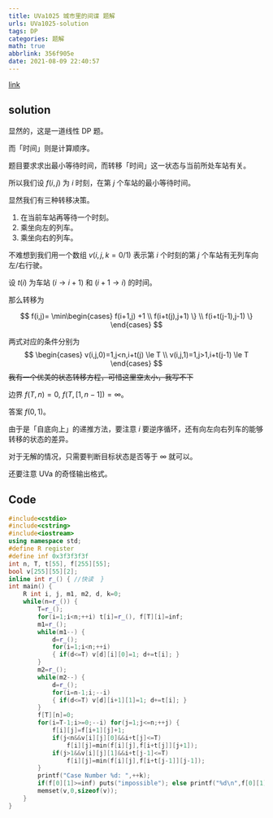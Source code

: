 ```yaml
---
title: UVa1025 城市里的间谍 题解
urls: UVa1025-solution
tags: DP
categories: 题解
math: true
abbrlink: 356f905e
date: 2021-08-09 22:40:57
---
```


[link](https://www.luogu.com.cn/problem/UVA1025)

## solution

显然的，这是一道线性 DP 题。

而「时间」则是计算顺序。

题目要求求出最小等待时间，而转移「时间」这一状态与当前所处车站有关。

所以我们设 $f(i,j)$ 为 $i$ 时刻，在第 $j$ 个车站的最小等待时间。

<!-- more -->

显然我们有三种转移决策。

1. 在当前车站再等待一个时刻。
2. 乘坐向左的列车。
3. 乘坐向右的列车。

不难想到我们用一个数组 $v(i,j,k=0/1)$ 表示第 $i$ 个时刻的第 $j$ 个车站有无列车向左/右行驶。

设 $t(i)$ 为车站 $(i \rightarrow i+1)$ 和 $(i+1 \rightarrow i)$ 的时间。

那么转移为


$$
f(i,j)= \min\begin{cases}
f(i+1,j) +1
\\
f(i+t(j),j+1) \} 
\\
f(i+t(j-1),j-1) \} 
\end{cases}
$$


两式对应的条件分别为
$$
\begin{cases}
 v(i,j,0)=1,j<n,i+t(j) \le T
\\
 v(i,j,1)=1,j>1,i+t(j-1) \le T
\end{cases}
$$
~~我有一个优美的状态转移方程，可惜这里空太小，我写不下~~

边界 $f(T,n)=0$, $f(T,[1,n-1])= \infty$。

答案 $f(0,1)$。

由于是「自底向上」的递推方法，要注意 $i$ 要逆序循环，还有向左向右列车的能够转移的状态的差异。

对于无解的情况，只需要判断目标状态是否等于 $\infty$ 就可以。

还要注意 UVa 的奇怪输出格式。

## Code

```cpp 
#include<cstdio>
#include<cstring>
#include<iostream>
using namespace std;
#define R register
#define inf 0x3f3f3f3f
int n, T, t[55], f[255][55];
bool v[255][55][2];
inline int r_() { //快读  }
int main() {
    R int i, j, m1, m2, d, k=0;
    while(n=r_()) {
        T=r_();
        for(i=1;i<n;++i) t[i]=r_(), f[T][i]=inf;
        m1=r_();
        while(m1--) {
            d=r_();
            for(i=1;i<n;++i)
            { if(d<=T) v[d][i][0]=1; d+=t[i]; }
        }
        m2=r_();
        while(m2--) {
            d=r_();
            for(i=n-1;i;--i)
            { if(d<=T) v[d][i+1][1]=1; d+=t[i]; }
        }
        f[T][n]=0;
        for(i=T-1;i>=0;--i) for(j=1;j<=n;++j) {
            f[i][j]=f[i+1][j]+1;
            if(j<n&&v[i][j][0]&&i+t[j]<=T)
                f[i][j]=min(f[i][j],f[i+t[j]][j+1]);
            if(j>1&&v[i][j][1]&&i+t[j-1]<=T)
                f[i][j]=min(f[i][j],f[i+t[j-1]][j-1]);
        }
        printf("Case Number %d: ",++k);
        if(f[0][1]>=inf) puts("impossible"); else printf("%d\n",f[0][1]);
        memset(v,0,sizeof(v));
    }
}
```
